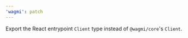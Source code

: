 ```yaml
---
'wagmi': patch
---
```


Export the React entrypoint `Client` type instead of `@wagmi/core`'s `Client`.

